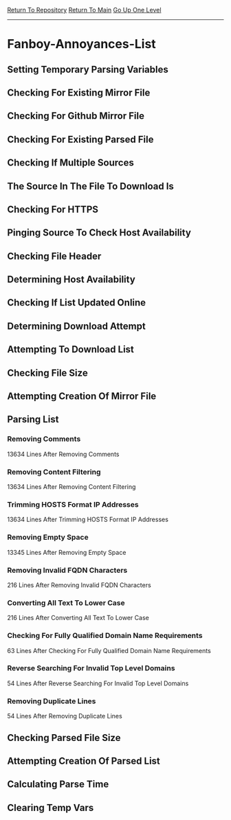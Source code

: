 [Return To Repository](https://github.com/deathbybandaid/piholeparser/)
[Return To Main](https://github.com/deathbybandaid/piholeparser/blob/master/RecentRunLogs/Mainlog.md)
[Go Up One Level](https://github.com/deathbybandaid/piholeparser/blob/master/RecentRunLogs/TopLevelScripts/30-Processing-External-Blacklists.md)
____________________________________
# Fanboy-Annoyances-List
## Setting Temporary Parsing Variables
## Checking For Existing Mirror File
## Checking For Github Mirror File
## Checking For Existing Parsed File
## Checking If Multiple Sources
## The Source In The File To Download Is
## Checking For HTTPS
## Pinging Source To Check Host Availability
## Checking File Header
## Determining Host Availability
## Checking If List Updated Online
## Determining Download Attempt
## Attempting To Download List
## Checking File Size
## Attempting Creation Of Mirror File
## Parsing List
### Removing Comments
13634 Lines After Removing Comments
### Removing Content Filtering
13634 Lines After Removing Content Filtering
### Trimming HOSTS Format IP Addresses
13634 Lines After Trimming HOSTS Format IP Addresses
### Removing Empty Space
13345 Lines After Removing Empty Space
### Removing Invalid FQDN Characters
216 Lines After Removing Invalid FQDN Characters
### Converting All Text To Lower Case
216 Lines After Converting All Text To Lower Case
### Checking For Fully Qualified Domain Name Requirements
63 Lines After Checking For Fully Qualified Domain Name Requirements
### Reverse Searching For Invalid Top Level Domains
54 Lines After Reverse Searching For Invalid Top Level Domains
### Removing Duplicate Lines
54 Lines After Removing Duplicate Lines
## Checking Parsed File Size
## Attempting Creation Of Parsed List
## Calculating Parse Time
## Clearing Temp Vars
